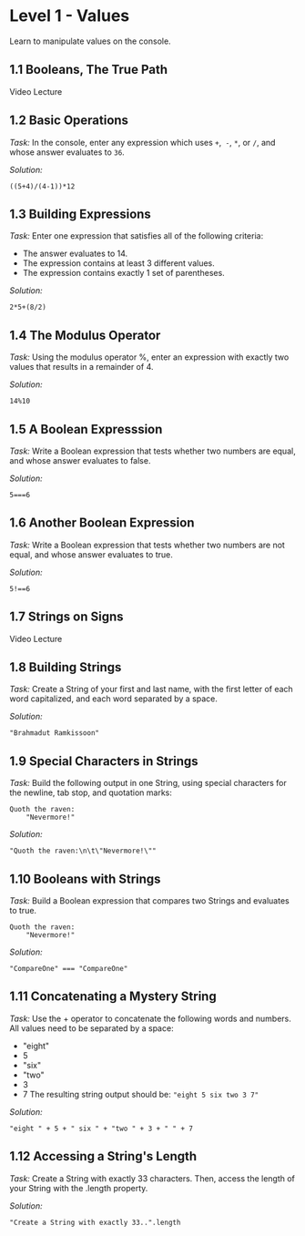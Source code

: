 # Level 1 - Values
Learn to manipulate values on the console.

## 1.1 Booleans, The True Path
Video Lecture

## 1.2 Basic Operations
_Task:_
In the console, enter any expression which uses `+`,` -`, `*`, or `/`, and whose answer evaluates to `36`.

_Solution:_
```
((5+4)/(4-1))*12
```

## 1.3 Building Expressions
_Task:_
Enter one expression that satisfies all of the following criteria:

* The answer evaluates to 14.
* The expression contains at least 3 different values.
* The expression contains exactly 1 set of parentheses.

_Solution:_
```
2*5+(8/2)
```

## 1.4 The Modulus Operator
_Task:_
Using the modulus operator %, enter an expression with exactly two values that results in a remainder of 4.

_Solution:_
```
14%10
```

## 1.5 A Boolean Expresssion
_Task:_
Write a Boolean expression that tests whether two numbers are equal, and whose answer evaluates to false.

_Solution:_
```
5===6
```

## 1.6 Another Boolean Expression
_Task:_
Write a Boolean expression that tests whether two numbers are not equal, and whose answer evaluates to true.

_Solution:_
```
5!==6
```
## 1.7 Strings on Signs
Video Lecture

## 1.8 Building Strings
_Task:_
Create a String of your first and last name, with the first letter of each word capitalized, and each word separated by a space.

_Solution:_
```
"Brahmadut Ramkissoon"
```

## 1.9 Special Characters in Strings
_Task:_
Build the following output in one String, using special characters for the newline, tab stop, and quotation marks:

    Quoth the raven:
        "Nevermore!"

_Solution:_
```
"Quoth the raven:\n\t\"Nevermore!\""
```

## 1.10 Booleans with Strings
_Task:_
Build a Boolean expression that compares two Strings and evaluates to true.

    Quoth the raven:
        "Nevermore!"

_Solution:_
```
"CompareOne" === "CompareOne"
```


## 1.11 Concatenating a Mystery String
_Task:_
Use the + operator to concatenate the following words and numbers. All values need to be separated by a space:

- "eight"
- 5
- "six"
- "two"
- 3
- 7
The resulting string output should be: `"eight 5 six two 3 7"`

_Solution:_
```
"eight " + 5 + " six " + "two " + 3 + " " + 7 
```
## 1.12 Accessing a String's Length
_Task:_
Create a String with exactly 33 characters. Then, access the length of your String with the .length property.

_Solution:_
```
"Create a String with exactly 33..".length
```